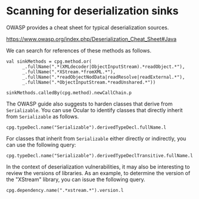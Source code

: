 # Scanning for deserialization sinks

OWASP provides a cheat sheet for typical deserialization sources.

https://www.owasp.org/index.php/Deserialization_Cheat_Sheet#Java

We can search for references of these methods as follows.

```
val sinkMethods = cpg.method.or(
      _.fullName(".*(XMLdecoder|ObjectInputStream).*readObject.*"),
      _.fullName(".*XStream.*fromXML.*"),
      _.fullName(".*readObjectNodData|readResolve|readExternal.*"),
      _.fullName(".*ObjectInputStream.*readUnshared.*"))

sinkMethods.calledBy(cpg.method).newCallChain.p

```

The OWASP guide also suggests to harden classes that derive from
`Serializable`. You can use Ocular to identify classes that directly
inherit from `Serializable` as follows.

```
cpg.typeDecl.name("Serializable").derivedTypeDecl.fullName.l
```

For classes that inherit from `Serializable` either directly or
indirectly, you can use the following query:
```
cpg.typeDecl.name("Serializable").derivedTypeDeclTransitive.fullName.l
```

In the context of deserialization vulnerabilities, it may also be
interesting to review the versions of libraries. As an example, to
determine the version of the "XStream" library, you can issue the
following query.

```
cpg.dependency.name(".*xstream.*").version.l
```
